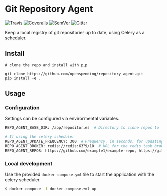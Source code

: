 # Git Repository Agent

[![Travis](https://img.shields.io/travis/openspending/repository-agent/master.svg)](https://travis-ci.org/openspending/repository-agent)
[![Coveralls](http://img.shields.io/coveralls/openspending/repository-agent/master.svg)](https://coveralls.io/r/openspending/repository-agent?branch=master)
[![SemVer](https://img.shields.io/badge/versions-SemVer-brightgreen.svg)](http://semver.org/)
[![Gitter](https://img.shields.io/gitter/room/openspending/chat.svg)](https://gitter.im/openspending/chat)


Keep a local registry of git repositories up to date, using Celery as a scheduler.

## Install

```
# clone the repo and install with pip

git clone https://github.com/openspending/repository-agent.git
pip install -e .
```

## Usage

### Configuration

Settings can be configured via environmental variables.

```sh
REPO_AGENT_BASE_DIR: /app/repositories  # Directory to clone repos to

# If using the celery scheduler
REPO_AGENT_UPDATE_FREQUENCY: 300  # Frequency, in seconds, for updating the registry.
REPO_AGENT_BROKER: redis://redis:6379/10  # URL for the redis task broker
REPO_AGENT_REPOS: https://github.com/example1/example-repo, https://github.com/example2/example-repo  # List of repositories separated by commas
```

### Local development

Use the provided `docker-compose.yml` file to start the application with the celery scheduler.

```sh
$ docker-compose -f docker-compose.yml up
```

